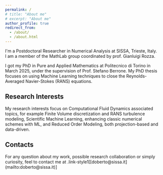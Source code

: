 ```yaml
---
permalink: /
# title: "About me"
# excerpt: "About me"
author_profile: true
redirect_from: 
  - /about/
  - /about.html
---
```


I'm a Postdoctoral Researcher in Numerical Analysis at SISSA, Trieste, Italy. I am a member of the MathLab group coordinated by prof. Gianluigi Rozza.
 
I got my PhD in Pure and Applied Mathematics at Politecnico di Torino in March 2025, under the supervision of Prof. Stefano Berrone. My PhD thesis focuses on using Machine Learning techniques to close the Reynolds-Averaged Navier-Stokes (RANS) equations.

<h2>Research Interests</h2>

My research interests focus on Computational Fluid Dynamics associated topics, for example Finite Volume discretization and RANS turbulence modeling, Scientific Machine Learning, enhancing classic numerical schemes with ML, and Reduced Order Modeling, both projection-based and data-driven.


<h2>Contacts</h2>
For any question about my work, possible research collaboration or simply curiosity, feel to contact me at .link-style1[[doberto@sissa.it](mailto:doberto@sissa.it)]
